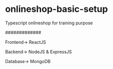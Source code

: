 # onlineshop-basic-setup
Typescript onlineshop for training purpose

#############

Frontend-> ReactJS

Backend-> NodeJS & ExpressJS

Database-> MongoDB

